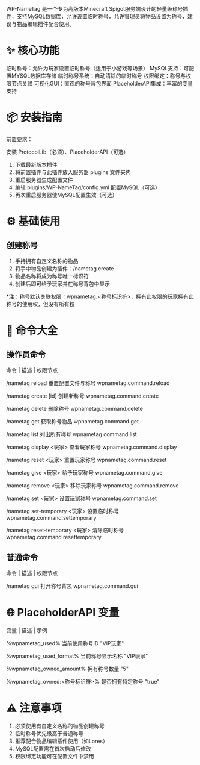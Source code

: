 WP-NameTag 是一个专为高版本Minecraft Spigot服务端设计的轻量级称号插件，支持MySQL数据库，允许设置临时称号，允许管理员将物品设置为称号，建议与物品编辑插件配合使用。

# ✨ 核心功能

临时称号：允许为玩家设置临时称号（适用于小游戏等场景）
MySQL支持：可配置MYSQL数据库存储
临时称号系统：自动清除的临时称号
权限绑定：称号与权限节点关联
可视化GUI：直观的称号背包界面
PlaceholderAPI集成：丰富的变量支持

# 📦 安装指南

前置要求：

安装 ProtocolLib（必须）、PlaceholderAPI（可选）

1. 下载最新版本插件
2. 将前置插件与此插件放入服务器 plugins 文件夹内
3. 重启服务器生成配置文件
4. 编辑 plugins/WP-NameTag/config.yml 配置MySQL（可选）
5. 再次重启服务器使MySQL配置生效（可选）

# ⚙️ 基础使用

## 创建称号

1. 手持拥有自定义名称的物品
2. 将手中物品创建为插件：/nametag create
3. 物品名称将成为称号唯一标识符
4. 创建后即可给予玩家并在称号背包中显示

*注：称号默认关联权限：wpnametag.<称号标识符>，拥有此权限的玩家拥有此称号的使用权，但没有所有权

# 📜 命令大全

## 操作员命令

命令			|			描述			|			权限节点

/nametag reload	重置配置文件与称号	wpnametag.command.reload

/nametag create [id]	创建新称号	wpnametag.command.create

/nametag delete <id>	删除称号	wpnametag.command.delete

/nametag get <id>	获取称号物品	wpnametag.command.get

/nametag list	列出所有称号	wpnametag.command.list

/nametag display <玩家>	查看玩家称号	wpnametag.command.display

/nametag reset <玩家>	重置玩家称号	wpnametag.command.reset

/nametag give <玩家> <id>	给予玩家称号	wpnametag.command.give

/nametag remove <玩家> <id>	移除玩家称号	wpnametag.command.remove

/nametag set <玩家> <id>	设置玩家称号	wpnametag.command.set

/nametag set-temporary <玩家> <id>	设置临时称号	wpnametag.command.settemporary

/nametag reset-temporary <玩家>	清除临时称号	wpnametag.command.resettemporary

## 普通命令

命令			|			描述			|			权限节点

/nametag gui	打开称号背包	wpnametag.command.gui

# 🌐 PlaceholderAPI 变量

变量			|			描述			|			示例

%wpnametag_used%	当前使用称号ID	"VIP玩家"

%wpnametag_used_format%	当前称号显示名称	"VIP玩家"

%wpnametag_owned_amount%	拥有称号数量	"5"

%wpnametag_owned:<称号标识符>%	是否拥有特定称号	"true"

# ⚠️ 注意事项

1. 必须使用有自定义名称的物品创建称号
2. 临时称号优先级高于普通称号
3. 推荐配合物品编辑插件使用（如Lores）
4. MySQL配置需在首次启动后修改
5. 权限绑定功能可在配置文件中禁用
